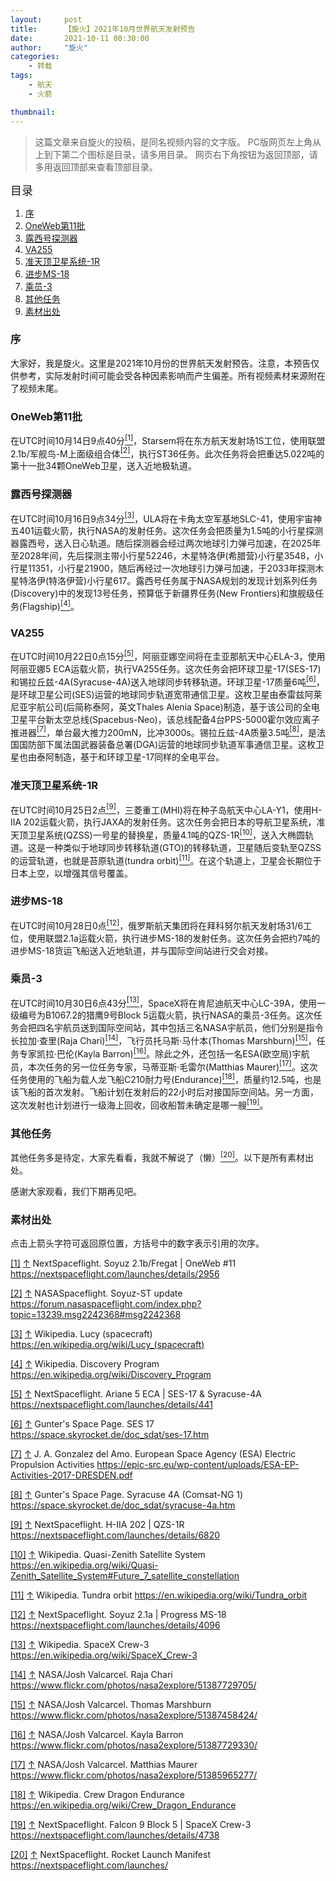 ```yaml
---
layout:     post
title:      【旋火】2021年10月世界航天发射预告
date:       2021-10-11 08:30:00
author:     "旋火"
categories:
    - 转载
tags:
    - 航天
    - 火箭

thumbnail:
---
```

> 这篇文章来自旋火的投稿，是同名视频内容的文字版。
> PC版网页左上角从上到下第二个图标是目录，请多用目录。
> 网页右下角按钮为返回顶部，请多用返回顶部来查看顶部目录。

<escape><font size=4>目录</font></escape>

1. [序](#序)
2. [OneWeb第11批](#OneWeb第11批)
3. [露西号探测器](#露西号探测器)
4. [VA255](#VA255)
5. [准天顶卫星系统-1R](#准天顶卫星系统-1R)
6. [进步MS-18](#进步MS-18)
7. [乘员-3](#乘员-3)
8. [其他任务](#其他任务)
9. [素材出处](#素材出处)

### 序

大家好，我是旋火。这里是2021年10月份的世界航天发射预告。注意，本预告仅供参考，实际发射时间可能会受各种因素影响而产生偏差。所有视频素材来源附在了视频末尾。

### OneWeb第11批

在UTC时间10月14日9点40分<escape><a name = "ref_1_s"><a href="#ref_1_d"><sup>[1]</sup></a></escape>，Starsem将在东方航天发射场1S工位，使用联盟2.1b/军舰鸟-M上面级组合体<escape><a name = "ref_2_s"><a href="#ref_2_d"><sup>[2]</sup></a></escape>，执行ST36任务。此次任务将会把重达5.022吨的第十一批34颗OneWeb卫星，送入近地极轨道。

### 露西号探测器

在UTC时间10月16日9点34分<escape><a name = "ref_3_s"><a href="#ref_3_d"><sup>[3]</sup></a></escape>，ULA将在卡角太空军基地SLC-41，使用宇宙神五401运载火箭，执行NASA的发射任务。这次任务会把质量为1.5吨的小行星探测器露西号，送入日心轨道。随后探测器会经过两次地球引力弹弓加速，在2025年至2028年间，先后探测主带小行星52246，木星特洛伊(希腊营)小行星3548，小行星11351，小行星21900，随后再经过一次地球引力弹弓加速，于2033年探测木星特洛伊(特洛伊营)小行星617。露西号任务属于NASA规划的发现计划系列任务(Discovery)中的发现13号任务，预算低于新疆界任务(New Frontiers)和旗舰级任务(Flagship)<escape><a name = "ref_4_s"><a href="#ref_4_d"><sup>[4]</sup></a></escape>。

### VA255

在UTC时间10月22日0点15分<escape><a name = "ref_5_s"><a href="#ref_5_d"><sup>[5]</sup></a></escape>，阿丽亚娜空间将在圭亚那航天中心ELA-3，使用阿丽亚娜5 ECA运载火箭，执行VA255任务。这次任务会把环球卫星-17(SES-17)和锡拉丘兹-4A(Syracuse-4A)送入地球同步转移轨道。环球卫星-17质量6吨<escape><a name = "ref_6_s"><a href="#ref_6_d"><sup>[6]</sup></a></escape>，是环球卫星公司(SES)运营的地球同步轨道宽带通信卫星。这枚卫星由泰雷兹阿莱尼亚宇航公司(后简称泰阿，英文Thales Alenia Space)制造，基于该公司的全电卫星平台新太空总线(Spacebus-Neo)，该总线配备4台PPS-5000霍尔效应离子推进器<escape><a name = "ref_7_s"><a href="#ref_7_d"><sup>[7]</sup></a></escape>，单台最大推力200mN，比冲3000s。锡拉丘兹-4A质量3.5吨<escape><a name = "ref_8_s"><a href="#ref_8_d"><sup>[8]</sup></a></escape>，是法国国防部下属法国武器装备总署(DGA)运营的地球同步轨道军事通信卫星。这枚卫星也由泰阿制造，基于和环球卫星-17同样的全电平台。

### 准天顶卫星系统-1R

在UTC时间10月25日2点<escape><a name = "ref_9_s"><a href="#ref_9_d"><sup>[9]</sup></a></escape>，三菱重工(MHI)将在种子岛航天中心LA-Y1，使用H-IIA 202运载火箭，执行JAXA的发射任务。这次任务会把日本的导航卫星系统，准天顶卫星系统(QZSS)一号星的替换星，质量4.1吨的QZS-1R<escape><a name = "ref_10_s"><a href="#ref_10_d"><sup>[10]</sup></a></escape>，送入大椭圆轨道。这是一种类似于地球同步转移轨道(GTO)的转移轨道，卫星随后变轨至QZSS的运营轨道，也就是苔原轨道(tundra orbit)<escape><a name = "ref_11_s"><a href="#ref_11_d"><sup>[11]</sup></a></escape>。在这个轨道上，卫星会长期位于日本上空，以增强其信号覆盖。

### 进步MS-18

在UTC时间10月28日0点<escape><a name = "ref_12_s"><a href="#ref_12_d"><sup>[12]</sup></a></escape>，俄罗斯航天集团将在拜科努尔航天发射场31/6工位，使用联盟2.1a运载火箭，执行进步MS-18的发射任务。这次任务会把约7吨的进步MS-18货运飞船送入近地轨道，并与国际空间站进行交会对接。

### 乘员-3

在UTC时间10月30日6点43分<escape><a name = "ref_13_s"><a href="#ref_13_d"><sup>[13]</sup></a></escape>，SpaceX将在肯尼迪航天中心LC-39A，使用一级编号为B1067.2的猎鹰9号Block 5运载火箭，执行NASA的乘员-3任务。这次任务会把四名宇航员送到国际空间站，其中包括三名NASA宇航员，他们分别是指令长拉加·查里(Raja Chari)<escape><a name = "ref_14_s"><a href="#ref_14_d"><sup>[14]</sup></a></escape>，飞行员托马斯·马什本(Thomas Marshburn)<escape><a name = "ref_15_s"><a href="#ref_15_d"><sup>[15]</sup></a></escape>，任务专家凯拉·巴伦(Kayla Barron)<escape><a name = "ref_16_s"><a href="#ref_16_d"><sup>[16]</sup></a></escape>。除此之外，还包括一名ESA(欧空局)宇航员，本次任务的另一位任务专家，马蒂亚斯·毛雷尔(Matthias Maurer)<escape><a name = "ref_17_s"><a href="#ref_17_d"><sup>[17]</sup></a></escape>。这次任务使用的飞船为载人龙飞船C210耐力号(Endurance)<escape><a name = "ref_18_s"><a href="#ref_18_d"><sup>[18]</sup></a></escape>，质量约12.5吨，也是该飞船的首次发射。飞船计划在发射后的22小时后对接国际空间站。另一方面，这次发射也计划进行一级海上回收，回收船暂未确定是哪一艘<escape><a name = "ref_19_s"><a href="#ref_19_d"><sup>[19]</sup></a></escape>。

### 其他任务

其他任务多是待定，大家先看看，我就不解说了（懒）<escape><a name = "ref_20_s"><a href="#ref_20_d"><sup>[20]</sup></a></escape>。以下是所有素材出处。

感谢大家观看，我们下期再见吧。

### 素材出处

点击上箭头字符可返回原位置，方括号中的数字表示引用的次序。

<escape><a name = "ref_1_d"><a href = "#ref_1_d">[1]</a></a></escape> <escape><a href = "#ref_1_s">↑</a></escape> NextSpaceflight. Soyuz 2.1b/Fregat | OneWeb #11
https://nextspaceflight.com/launches/details/2956

<escape><a name = "ref_2_d"><a href = "#ref_2_d">[2]</a></a></escape> <escape><a href = "#ref_2_s">↑</a></escape> NASASpaceflight. Soyuz-ST update
https://forum.nasaspaceflight.com/index.php?topic=13239.msg2242368#msg2242368

<escape><a name = "ref_3_d"><a href = "#ref_3_d">[3]</a></a></escape> <escape><a href = "#ref_3_s">↑</a></escape> Wikipedia. Lucy (spacecraft)
https://en.wikipedia.org/wiki/Lucy_(spacecraft)

<escape><a name = "ref_4_d"><a href = "#ref_4_d">[4]</a></a></escape> <escape><a href = "#ref_4_s">↑</a></escape> Wikipedia. Discovery Program
https://en.wikipedia.org/wiki/Discovery_Program

<escape><a name = "ref_5_d"><a href = "#ref_5_d">[5]</a></a></escape> <escape><a href = "#ref_5_s">↑</a></escape> NextSpaceflight. Ariane 5 ECA | SES-17 & Syracuse-4A
https://nextspaceflight.com/launches/details/441

<escape><a name = "ref_6_d"><a href = "#ref_6_d">[6]</a></a></escape> <escape><a href = "#ref_6_s">↑</a></escape> Gunter's Space Page. SES 17
https://space.skyrocket.de/doc_sdat/ses-17.htm

<escape><a name = "ref_7_d"><a href = "#ref_7_d">[7]</a></a></escape> <escape><a href = "#ref_7_s">↑</a></escape> J. A. Gonzalez del Amo. European Space Agency (ESA) Electric Propulsion Activities
https://epic-src.eu/wp-content/uploads/ESA-EP-Activities-2017-DRESDEN.pdf

<escape><a name = "ref_8_d"><a href = "#ref_8_d">[8]</a></a></escape> <escape><a href = "#ref_8_s">↑</a></escape> Gunter's Space Page. Syracuse 4A (Comsat-NG 1)
https://space.skyrocket.de/doc_sdat/syracuse-4a.htm

<escape><a name = "ref_9_d"><a href = "#ref_9_d">[9]</a></a></escape> <escape><a href = "#ref_9_s">↑</a></escape> NextSpaceflight. H-IIA 202 | QZS-1R
https://nextspaceflight.com/launches/details/6820

<escape><a name = "ref_10_d"><a href = "#ref_10_d">[10]</a></a></escape> <escape><a href = "#ref_10_s">↑</a></escape> Wikipedia. Quasi-Zenith Satellite System
https://en.wikipedia.org/wiki/Quasi-Zenith_Satellite_System#Future_7_satellite_constellation

<escape><a name = "ref_11_d"><a href = "#ref_11_d">[11]</a></a></escape> <escape><a href = "#ref_11_s">↑</a></escape> Wikipedia. Tundra orbit
https://en.wikipedia.org/wiki/Tundra_orbit

<escape><a name = "ref_12_d"><a href = "#ref_12_d">[12]</a></a></escape> <escape><a href = "#ref_12_s">↑</a></escape> NextSpaceflight. Soyuz 2.1a | Progress MS-18
https://nextspaceflight.com/launches/details/4096

<escape><a name = "ref_13_d"><a href = "#ref_13_d">[13]</a></a></escape> <escape><a href = "#ref_13_s">↑</a></escape> Wikipedia. SpaceX Crew-3
https://en.wikipedia.org/wiki/SpaceX_Crew-3

<escape><a name = "ref_14_d"><a href = "#ref_14_d">[14]</a></a></escape> <escape><a href = "#ref_14_s">↑</a></escape> NASA/Josh Valcarcel. Raja Chari
https://www.flickr.com/photos/nasa2explore/51387729705/

<escape><a name = "ref_15_d"><a href = "#ref_15_d">[15]</a></a></escape> <escape><a href = "#ref_15_s">↑</a></escape> NASA/Josh Valcarcel. Thomas Marshburn
https://www.flickr.com/photos/nasa2explore/51387458424/

<escape><a name = "ref_16_d"><a href = "#ref_16_d">[16]</a></a></escape> <escape><a href = "#ref_16_s">↑</a></escape> NASA/Josh Valcarcel. Kayla Barron
https://www.flickr.com/photos/nasa2explore/51387729330/

<escape><a name = "ref_17_d"><a href = "#ref_17_d">[17]</a></a></escape> <escape><a href = "#ref_17_s">↑</a></escape> NASA/Josh Valcarcel. Matthias Maurer
https://www.flickr.com/photos/nasa2explore/51385965277/

<escape><a name = "ref_18_d"><a href = "#ref_18_d">[18]</a></a></escape> <escape><a href = "#ref_18_s">↑</a></escape> Wikipedia. Crew Dragon Endurance
https://en.wikipedia.org/wiki/Crew_Dragon_Endurance

<escape><a name = "ref_19_d"><a href = "#ref_19_d">[19]</a></a></escape> <escape><a href = "#ref_19_s">↑</a></escape> NextSpaceflight. Falcon 9 Block 5 | SpaceX Crew-3
https://nextspaceflight.com/launches/details/4738

<escape><a name = "ref_20_d"><a href = "#ref_20_d">[20]</a></a></escape> <escape><a href = "#ref_20_s">↑</a></escape> NextSpaceflight. Rocket Launch Manifest
https://nextspaceflight.com/launches/